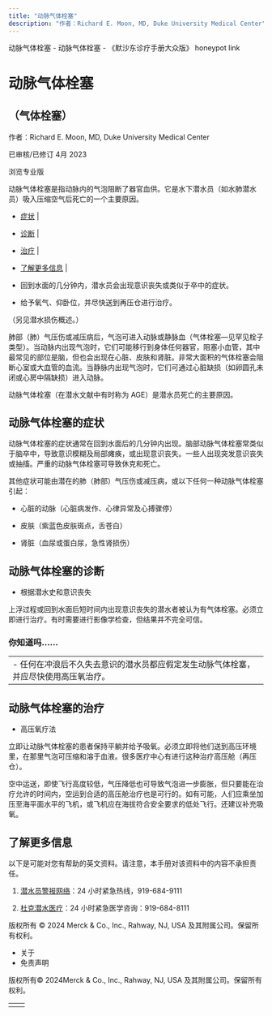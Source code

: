 ```yaml
---
title: "动脉气体栓塞"
description: "作者：Richard E. Moon, MD, Duke University Medical Center"
---
```


﻿动脉气体栓塞 \- 动脉气体栓塞 \- 《默沙东诊疗手册大众版》 honeypot link

# 动脉气体栓塞

## （气体栓塞）

作者：Richard E. Moon, MD, Duke University Medical Center

已审核/已修订 4月 2023

浏览专业版

动脉气体栓塞是指动脉内的气泡阻断了器官血供。它是水下潜水员（如水肺潜水员）吸入压缩空气后死亡的一个主要原因。

- [症状](#症状_v34533998_zh) \|
- [诊断](#诊断_v24948267_zh) \|
- [治疗](#治疗_v24948284_zh) \|
- [了解更多信息](#了解更多信息_v24948297_zh) \|

- 回到水面的几分钟内，潜水员会出现意识丧失或类似于卒中的症状。

- 给予氧气、仰卧位，并尽快送到再压仓进行治疗。


（另见潜水损伤概述。）

肺部（肺）气压伤或减压病后，气泡可进入动脉或静脉血（气体栓塞—见罕见栓子类型）。当动脉内出现气泡时，它们可能移行到身体任何器官，阻塞小血管，其中最常见的部位是脑，但也会出现在心脏、皮肤和肾脏。非常大面积的气体栓塞会阻断心室或大血管的血流。当静脉内出现气泡时，它们可通过心脏缺损（如卵圆孔未闭或心房中隔缺损）进入动脉。

动脉气体栓塞（在潜水文献中有时称为 AGE）是潜水员死亡的主要原因。

## 动脉气体栓塞的症状

动脉气体栓塞的症状通常在回到水面后的几分钟内出现。脑部动脉气体栓塞常类似于脑卒中，导致意识模糊及局部瘫痪，或出现意识丧失。一些人出现突发意识丧失或抽搐。严重的动脉气体栓塞可导致休克和死亡。

其他症状可能由潜在的肺（肺部）气压伤或减压病，或以下任何一种动脉气体栓塞引起：

- 心脏的动脉（心脏病发作、心律异常及心搏骤停）

- 皮肤（紫蓝色皮肤斑点，舌苍白）

- 肾脏（血尿或蛋白尿，急性肾损伤）


## 动脉气体栓塞的诊断

- 根据潜水史和意识丧失


上浮过程或回到水面后短时间内出现意识丧失的潜水者被认为有气体栓塞。必须立即进行治疗。有时需要进行影像学检查，但结果并不完全可信。

### 你知道吗……

|     |
| --- |
| - 任何在冲浪后不久失去意识的潜水员都应假定发生动脉气体栓塞，并应尽快使用高压氧治疗。 |

## 动脉气体栓塞的治疗

- 高压氧疗法


立即让动脉气体栓塞的患者保持平躺并给予吸氧。必须立即将他们送到高压环境里，在那里气泡可压缩和溶于血液。很多医疗中心有进行这种治疗高压舱（再压仓）。

空中运送，即使飞行高度较低，气压降低也可导致气泡进一步膨胀，但只要能在治疗允许的时间内，空运到合适的高压舱治疗也是可行的。如有可能，人们应乘坐加压至海平面水平的飞机，或飞机应在海拔符合安全要求的低处飞行。还建议补充吸氧。

## 了解更多信息

以下是可能对您有帮助的英文资料。请注意，本手册对该资料中的内容不承担责任。

1. [潜水员警报网络](http://www.diversalertnetwork.org/)：24 小时紧急热线，919-684-9111

2. [杜克潜水医疗](https://anesthesiology.duke.edu/hyperbaric-center/medicine)：24 小时紧急医学咨询：919-684-8111




版权所有 © 2024
Merck & Co., Inc., Rahway, NJ, USA 及其附属公司。保留所有权利。

- 关于
- 免责声明

版权所有© 2024Merck & Co., Inc., Rahway, NJ, USA 及其附属公司。保留所有权利。

|     |     |
| --- | --- |
|  |  |